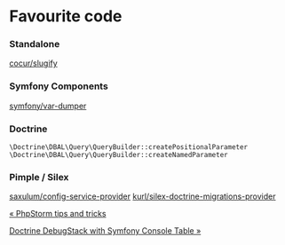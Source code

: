 # Favourite code

### Standalone

[cocur/slugify](https://packagist.org/packages/cocur/slugify)

### Symfony Components

[symfony/var-dumper](https://packagist.org/packages/symfony/var-dumper)

### Doctrine

    \Doctrine\DBAL\Query\QueryBuilder::createPositionalParameter
    \Doctrine\DBAL\Query\QueryBuilder::createNamedParameter

### Pimple / Silex

[saxulum/config-service-provider](https://packagist.org/packages/saxulum/config-service-provider)
[kurl/silex-doctrine-migrations-provider](https://packagist.org/packages/kurl/silex-doctrine-migrations-provider)



[« PhpStorm tips and tricks](phpstorm-tips-and-tricks.html)

[Doctrine DebugStack with Symfony Console Table »](doctrine-debugstack-with-symfony-console-table.html)



